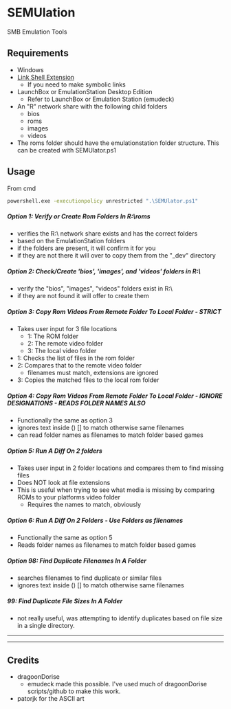 # SEMUlation
SMB Emulation Tools


## Requirements
- Windows
- [Link Shell Extension](https://schinagl.priv.at/nt/hardlinkshellext/linkshellextension.html)
    - If you need to make symbolic links
- LaunchBox or EmulationStation Desktop Edition
	- Refer to LaunchBox or Emulation Station (emudeck)
- An "R" network share with the following child folders
	- bios
	- roms
	- images
	- videos
- The roms folder should have the emulationstation folder structure. This can be created with SEMUlator.ps1

## Usage
From cmd
```cmd
powershell.exe -executionpolicy unrestricted ".\SEMUlator.ps1"
```

##### Option 1: Verify or Create Rom Folders In R:\roms
- verifies the R:\ network share exists and has the correct folders
- based on the EmulationStation folders
- if the folders are present, it will confirm it for you
- if they are not there it will over to copy them from the "\_dev" directory

##### Option 2: Check/Create 'bios', 'images', and 'videos' folders in R:\
- verify the "bios", "images", "videos" folders exist in R:\
- if they are not found it will offer to create them

##### Option 3: Copy Rom Videos From Remote Folder To Local Folder - STRICT
- Takes user input for 3 file locations
	- 1: The ROM folder
	- 2: The remote video folder
	- 3: The local video folder
- 1: Checks the list of files in the rom folder
- 2: Compares that to the remote video folder
	- filenames must match, extensions are ignored
- 3: Copies the matched files to the local rom folder

##### Option 4: Copy Rom Videos From Remote Folder To Local Folder - IGNORE DESIGNATIONS - READS FOLDER NAMES ALSO
- Functionally the same as option 3
- ignores text inside () [] to match otherwise same filenames
- can read folder names as filenames to match folder based games

##### Option 5: Run A Diff On 2 folders
- Takes user input in 2 folder locations and compares them to find missing files
- Does NOT look at file extensions
- This is useful when trying to see what media is missing by comparing ROMs to your platforms video folder
	- Requires the names to match, obviously

##### Option 6: Run A Diff On 2 Folders - Use Folders as filenames
- Functionally the same as option 5
- Reads folder names as filenames to match folder based games

##### Option 98: Find Duplicate Filenames In A Folder
- searches filenames to find duplicate or similar files
- ignores text inside () [] to match otherwise same filenames

##### 99: Find Duplicate File Sizes In A Folder
- not really useful, was attempting to identify duplicates based on file size in a single directory.


---
---
## Credits
- dragoonDorise
	- emudeck made this possible. I've used much of dragoonDorise scripts/github to make this work.
- patorjk for the ASCII art
